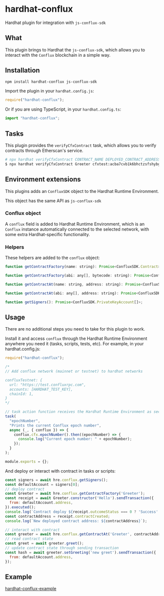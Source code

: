 # hardhat-conflux

Hardhat plugin for integration with `js-conflux-sdk`

## What

This plugin brings to Hardhat the `js-conflux-sdk`, which allows you to interact with the `Conflux` blockchain in a simple way.

## Installation

```bash
npm install hardhat-conflux js-conflux-sdk
```

Import the plugin in your `hardhat.config.js`:

```js
require("hardhat-conflux");
```

Or if you are using TypeScript, in your `hardhat.config.ts`:

```ts
import "hardhat-conflux";
```

## Tasks

This plugin provides the `verifyCfxContract` task, which allows you to verify contracts through Etherscan's service.

```sh
# npx hardhat verifyCfxContract CONTRACT_NAME DEPLOYED_CONTRACT_ADDRESS
$ npx hardhat verifyCfxContract Greeter cfxtest:acba7cvb1k6bhctzsfshybg5zgch39gnpuc8teem53
```

## Environment extensions

This plugins adds an `ConfluxSDK` object to the Hardhat Runtime Environment.

This object has the same API as `js-conflux-sdk`

### Conflux object

A `conflux` field is added to Hardhat Runtime Environment, which is an `Conflux` instance automatically connected to the selected network, with some extra Hardhat-specific functionality.

### Helpers

These helpers are added to the `conflux` object:

```js
function getContractFactory(name: string): Promise<ConfluxSDK.Contract>;

function getContractFactory(abi: any[], bytecode: string): Promise<ConfluxSDK.Contract>;

function getContractAt(name: string, address: string): Promise<ConfluxSDK.Contract>;

function getContractAt(abi: any[], address: string): Promise<ConfluxSDK.Contract>;

function getSigners(): Promise<ConfluxSDK.PrivateKeyAccount[]>;
```

## Usage

There are no additional steps you need to take for this plugin to work.

Install it and access `conflux` through the Hardhat Runtime Environment anywhere you need it (tasks, scripts, tests, etc). For example, in your hardhat.config.js:

```js
require("hardhat-conflux");

/*
// Add conflux network (mainnet or testnet) to hardhat networks

confluxTestnet: {
  url: "https://test.confluxrpc.com",
  accounts: [HARDHAT_TEST_KEY],
  chainId: 1,
}
*/

// task action function receives the Hardhat Runtime Environment as second argument
task(
  "epochNumber",
  "Prints the current Conflux epoch number",
  async (_, { conflux }) => {
    conflux.cfx.epochNumber().then((epochNumber) => {
      console.log("Current epoch number: " + epochNumber);
    });
  }
);

module.exports = {};
```

And deploy or interact with contract in tasks or scripts:

```js
const signers = await hre.conflux.getSigners();
const defaultAccount = signers[0];
// deploy contract
const Greeter = await hre.conflux.getContractFactory('Greeter');
const receipt = await Greeter.constructor('Hello').sendTransaction({
  from: defaultAccount.address,
}).executed();
console.log(`Contract deploy ${receipt.outcomeStatus === 0 ? 'Success' : 'Failed'}`);
const contractAddress = receipt.contractCreated;
console.log(`New deployed contract address: ${contractAddress}`);

// interact with contract
const greeter = await hre.conflux.getContractAt('Greeter', contractAddress);
// read contract state
const greet = await greeter.greet();
// update contract state through sending transaction
const hash = await greeter.setGreeting('new greet').sendTransaction({
  from: defaultAccount.address,
});
```

## Example

[hardhat-conflux-example](https://github.com/Conflux-Chain/hardhat-conflux-example)
